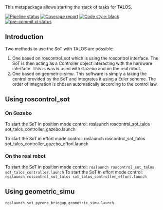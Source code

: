  This metapackage allows starting the stack of tasks for TALOS.

[![Pipeline status](https://gitlab.laas.fr/stack-of-tasks/talos-metapkg-ros-control-sot/badges/master/pipeline.svg)](https://gitlab.laas.fr/stack-of-tasks/talos-metapkg-ros-control-sot/commits/master)
[![Coverage report](https://gitlab.laas.fr/stack-of-tasks/talos-metapkg-ros-control-sot/badges/master/coverage.svg?job=doc-coverage)](https://gepettoweb.laas.fr/doc/stack-of-tasks/talos-metapkg-ros-control-sot/master/coverage/)
[![Code style: black](https://img.shields.io/badge/code%20style-black-000000.svg)](https://github.com/psf/black)
[![pre-commit.ci status](https://results.pre-commit.ci/badge/github/stack-of-tasks/talos-metapkg-ros-control-sot/master.svg)](https://results.pre-commit.ci/latest/github/stack-of-tasks/talos-metapkg-ros-control-sot)

## Introduction

Two methods to use the SoT with TALOS are possible:

 1.  One based on roscontrol_sot which is using the roscontrol interface. The SoT is then acting as a Controller object interacting with the hardware interface. This is was is used with Gazebo and on the real robot.
 2. One based on geometric-simu. This software is simply a taking the control provided by the SoT and integrates it using a Euler scheme. The order of integration is chosen automatically according to the control law.

## Using roscontrol_sot

### On Gazebo

To start the SoT in position mode control:
    roslaunch roscontrol_sot_talos sot_talos_controller_gazebo.launch

To start the SoT in effort mode control:
	roslaunch roscontrol_sot_talos sot_talos_controller_gazebo_effort.launch

### On the real robot

To start the SoT in position mode control:
``
roslaunch roscontrol_sot_talos sot_talos_controller.launch
``
To start the SoT in effort mode control:
``
roslaunch roscontrol_sot_talos sot_talos_controller_effort.launch
``

## Using geometric_simu

``
roslaunch sot_pyrene_bringup geometric_simu.launch
``



